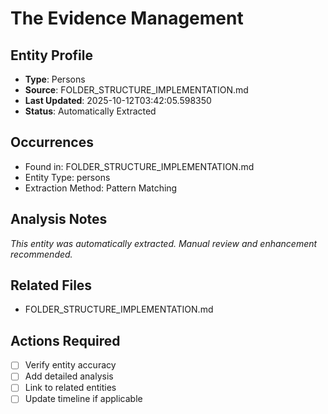 # The Evidence Management

## Entity Profile
- **Type**: Persons
- **Source**: FOLDER_STRUCTURE_IMPLEMENTATION.md
- **Last Updated**: 2025-10-12T03:42:05.598350
- **Status**: Automatically Extracted

## Occurrences
- Found in: FOLDER_STRUCTURE_IMPLEMENTATION.md
- Entity Type: persons
- Extraction Method: Pattern Matching

## Analysis Notes
*This entity was automatically extracted. Manual review and enhancement recommended.*

## Related Files
- FOLDER_STRUCTURE_IMPLEMENTATION.md

## Actions Required
- [ ] Verify entity accuracy
- [ ] Add detailed analysis
- [ ] Link to related entities
- [ ] Update timeline if applicable
